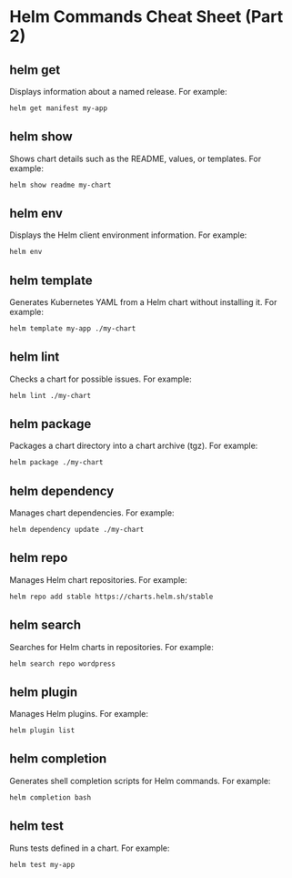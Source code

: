 # Helm Commands Cheat Sheet (Part 2)

## helm get
Displays information about a named release. For example:

```bash
helm get manifest my-app
```

## helm show
Shows chart details such as the README, values, or templates. For example:

```bash
helm show readme my-chart
```

## helm env
Displays the Helm client environment information. For example:

```bash
helm env
```

## helm template
Generates Kubernetes YAML from a Helm chart without installing it. For example:

```bash
helm template my-app ./my-chart
```

## helm lint
Checks a chart for possible issues. For example:

```bash
helm lint ./my-chart
```

## helm package
Packages a chart directory into a chart archive (tgz). For example:

```bash
helm package ./my-chart
```

## helm dependency
Manages chart dependencies. For example:

```bash
helm dependency update ./my-chart
```

## helm repo
Manages Helm chart repositories. For example:

```bash
helm repo add stable https://charts.helm.sh/stable
```

## helm search
Searches for Helm charts in repositories. For example:

```bash
helm search repo wordpress
```

## helm plugin
Manages Helm plugins. For example:

```bash
helm plugin list
```

## helm completion
Generates shell completion scripts for Helm commands. For example:

```bash
helm completion bash
```

## helm test
Runs tests defined in a chart. For example:

```bash
helm test my-app
```
